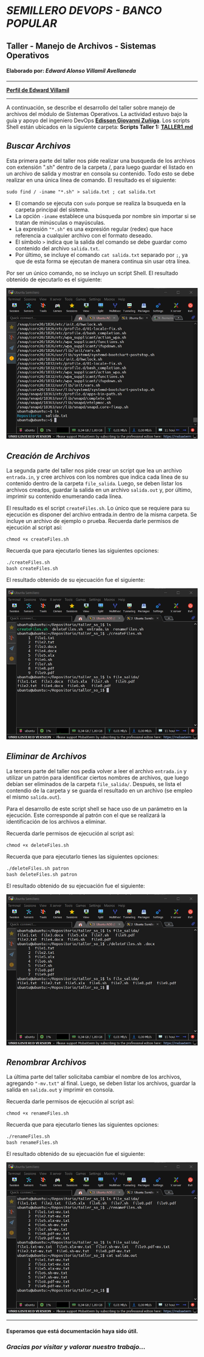 # ***SEMILLERO DEVOPS - BANCO POPULAR***
## **Taller - Manejo de Archivos - Sistemas Operativos**
#### **Elaborado por:** *Edward Alonso Villamil Avellaneda*
-------------

[**Perfil de Edward Villamil**](https://eavillamila.github.io/Personal-Profile-Edward-Villamil/)

-------------
A continuación, se describe el desarrollo del taller sobre manejo de archivos del módulo de Sistemas Operativos. La actividad estuvo bajo la guía y apoyo del ingeniero DevOps [**Edisson Giovanni Zuñiga**](https://giovanemere.github.io/Edisson-Giovanni-Z-Lopez/). Los scripts Shell están ubicados en la siguiente carpeta:
**Scripts Taller 1:** [**TALLER1.md**](https://github.com/eavillamila/semilleroDevOps/tree/main/taller_so_1)

## *Buscar Archivos*
Esta primera parte del taller nos pide realizar una busqueda de los archivos con extensión ".sh" dentro de la carpeta /, para luego guardar el listado en un archivo de salida y mostrar en consola su contenido. Todo esto se debe realizar en una única línea de comando. El resultado es el siguiente:

    sudo find / -iname "*.sh" > salida.txt ; cat salida.txt

* El comando se ejecuta con `sudo` porque se realiza la bsuqueda en la carpeta principal del sistema. 
* La opción `-iname` establece una búsqueda por nombre sin importar si se tratan de minúsculas o mayúsculas. 
* La expresión `"*.sh"` es una expresión regular (redex) que hace referencia a cualquier archivo con el formato deseado. 
* El símbolo `>` indica que la salida del comando se debe guardar como contenido del archivo `salida.txt`.
* Por último, se incluye el comando `cat salida.txt` separado por `;`, ya que de esta forma se ejecutan de manera continua sin usar otra línea.

Por ser un único comando, no se incluyo un script Shell. El resultado obtenido de ejecutarlo es el siguiente:

![Resultado Punto 1](pictures/item1.jpg)

## *Creación de Archivos*
La segunda parte del taller nos pide crear un script que lea un archivo `entrada.in`, y cree archivos con los nombres que indica cada línea de su contenido dentro de la carpeta `file_salida`. Luego, se deben listar los archivos creados, guardar la salida en un archivo `salida.out` y, por último, imprimir su contenido enumerando cada línea.

El resultado es el script `createFiles.sh`. Lo único que se requiere para su ejecución es disponer del archivo entrada.in dentro de la misma carpeta. Se incluye un archivo de ejemplo o prueba. Recuerda darle permisos de ejecución al script así:

    chmod +x createFiles.sh

Recuerda que para ejecutarlo tienes las siguientes opciones:

    ./createFiles.sh
    bash createFiles.sh

El resultado obtenido de su ejecuación fue el siguiente:

![Resultado Punto 2](pictures/item2.jpg)

## *Eliminar de Archivos*
La tercera parte del taller nos pedia volver a leer el archivo `entrada.in` y utilizar un patrón para identificar ciertos nombres de archivos, que luego debían ser eliminados de la carpeta `file_salida/`. Después, se lista el contendio de la carpeta y se guarda el resultado en un archivo (se empleo el mismo `salida.out`).

Para el desarrollo de este script shell se hace uso de un parámetro en la ejecución. Este corresponde al patrón con el que se realizará la identificación de los archivos a eliminar.

Recuerda darle permisos de ejecución al script así:

    chmod +x deleteFiles.sh

Recuerda que para ejecutarlo tienes las siguientes opciones:

    ./deleteFiles.sh patron
    bash deleteFiles.sh patron

El resultado obtenido de su ejecuación fue el siguiente:

![Resultado Punto 3](pictures/item3.jpg)

## *Renombrar Archivos*
La última parte del taller solicitaba cambiar el nombre de los archivos, agregando `"-mv.txt"` al final. Luego, se deben listar los archivos, guardar la salida en `salida.out` y imprimir en consola.

Recuerda darle permisos de ejecución al script así:

    chmod +x renameFiles.sh

Recuerda que para ejecutarlo tienes las siguientes opciones:

    ./renameFiles.sh
    bash renameFiles.sh

El resultado obtenido de su ejecuación fue el siguiente:

![Resultado Punto 4](pictures/item4.jpg)

------
#### **Esperamos que está documentación haya sido útil.**
### ***Gracias por visitar y valorar nuestro trabajo...***